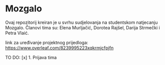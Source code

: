 # Mozgalo
Ovaj repozitorij kreiran je u svrhu sudjelovanja na studentskom natjecanju Mozgalo. Članovi tima su: Elena Murljačić, Dorotea Rajšel, Darija Strmečki i Petra Vlaić.

link za uređivanje projektnog prijedloga: https://www.overleaf.com/8239995223xqkrmjcfpjfn


TO DO:
[x] 1. Prijava tima
